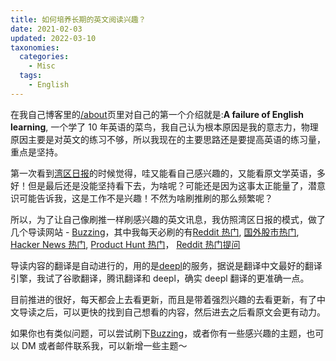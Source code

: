 ```yaml
---
title: 如何培养长期的英文阅读兴趣？
date: 2021-02-03
updated: 2022-03-10
taxonomies:
  categories:
    - Misc
  tags:
    - English
---
```


在我自己博客里的[/about](https://blog.owenyoung.com/about/)页里对自己的第一个介绍就是:**A failure of English learning**, 一个学了 10 年英语的菜鸟，我自己认为根本原因是我的意志力，物理原因主要是对英文的练习不够，所以我现在的主要思路还是要提高英语的练习量，重点是坚持。

<!-- more -->

第一次看到[湾区日报](https://wanqu.co/)的时候觉得，哇又能看自己感兴趣的，又能看原文学英语，多好！但是最后还是没能坚持看下去，为啥呢？可能还是因为这事太正能量了，潜意识可能告诉我，这是工作不是兴趣！不然为啥刷推刷的那么频繁呢？

所以，为了让自己像刷推一样刷感兴趣的英文讯息，我仿照湾区日报的模式，做了几个导读网站 - [Buzzing](https://www.buzzing.cc/)，其中我每天必刷的有[Reddit 热门](https://reddit.buzzing.cc/), [国外股市热门](https://stocks.buzzing.cc/), [Hacker News 热门](https://hn.buzzing.cc/), [Product Hunt 热门](https://ph.buzzing.cc/)， [Reddit 热门提问](https://ask.buzzing.cc/)

导读内容的翻译是自动进行的，用的是[deepl](https://www.deepl.com/en/translator)的服务，据说是翻译中文最好的翻译引擎，我试了谷歌翻译，腾讯翻译和 deepl，确实 deepl 翻译的更准确一点。

目前推进的很好，每天都会上去看更新，而且是带着强烈兴趣的去看更新，有了中文导读之后，可以更快的找到自己想看的内容，然后进去之后看原文会更有动力。

如果你也有类似问题，可以尝试刷下[Buzzing](https://www.buzzing.cc/)，或者你有一些感兴趣的主题，也可以 DM 或者邮件联系我，可以新增一些主题～
